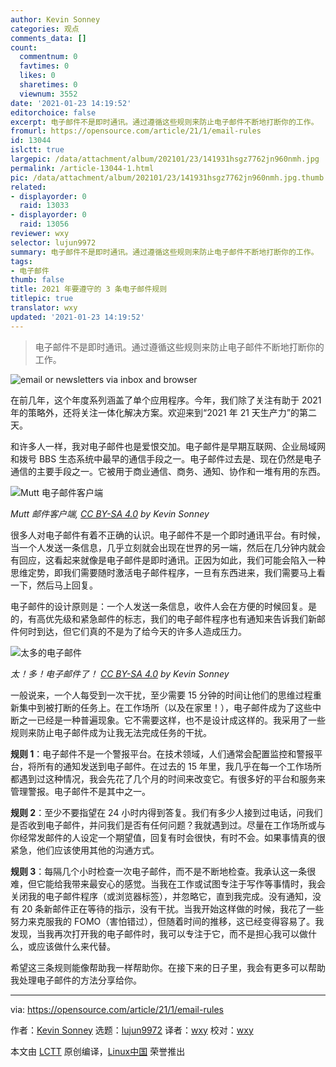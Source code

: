 ```yaml
---
author: Kevin Sonney
categories: 观点
comments_data: []
count:
  commentnum: 0
  favtimes: 0
  likes: 0
  sharetimes: 0
  viewnum: 3552
date: '2021-01-23 14:19:52'
editorchoice: false
excerpt: 电子邮件不是即时通讯。通过遵循这些规则来防止电子邮件不断地打断你的工作。
fromurl: https://opensource.com/article/21/1/email-rules
id: 13044
islctt: true
largepic: /data/attachment/album/202101/23/141931hsgz7762jn960nmh.jpg
permalink: /article-13044-1.html
pic: /data/attachment/album/202101/23/141931hsgz7762jn960nmh.jpg.thumb.jpg
related:
- displayorder: 0
  raid: 13033
- displayorder: 0
  raid: 13056
reviewer: wxy
selector: lujun9972
summary: 电子邮件不是即时通讯。通过遵循这些规则来防止电子邮件不断地打断你的工作。
tags:
- 电子邮件
thumb: false
title: 2021 年要遵守的 3 条电子邮件规则
titlepic: true
translator: wxy
updated: '2021-01-23 14:19:52'
---
```



> 
> 电子邮件不是即时通讯。通过遵循这些规则来防止电子邮件不断地打断你的工作。
> 
> 
> 


![](/data/attachment/album/202101/23/141931hsgz7762jn960nmh.jpg "email or newsletters via inbox and browser")


在前几年，这个年度系列涵盖了单个应用程序。今年，我们除了关注有助于 2021 年的策略外，还将关注一体化解决方案。欢迎来到“2021 年 21 天生产力”的第二天。


和许多人一样，我对电子邮件也是爱恨交加。电子邮件是早期互联网、企业局域网和拨号 BBS 生态系统中最早的通信手段之一。电子邮件过去是、现在仍然是电子通信的主要手段之一。它被用于商业通信、商务、通知、协作和一堆有用的东西。


![Mutt 电子邮件客户端](/data/attachment/album/202101/23/141954j0hx33x9x08c0x58.png "Mutt email client")


*Mutt 邮件客户端, [CC BY-SA 4.0](https://creativecommons.org/licenses/by-sa/4.0/) by Kevin Sonney*


很多人对电子邮件有着不正确的认识。电子邮件不是一个即时通讯平台。有时候，当一个人发送一条信息，几乎立刻就会出现在世界的另一端，然后在几分钟内就会有回应，这看起来就像是电子邮件是即时通讯。正因为如此，我们可能会陷入一种思维定势，即我们需要随时激活电子邮件程序，一旦有东西进来，我们需要马上看一下，然后马上回复。


电子邮件的设计原则是：一个人发送一条信息，收件人会在方便的时候回复。是的，有高优先级和紧急邮件的标志，我们的电子邮件程序也有通知来告诉我们新邮件何时到达，但它们真的不是为了给今天的许多人造成压力。


![太多的电子邮件](/data/attachment/album/202101/23/141954wwpakpz2epprnace.png "So many emails")


*太！多！电子邮件了！ [CC BY-SA 4.0](https://creativecommons.org/licenses/by-sa/4.0/) by Kevin Sonney*


一般说来，一个人每受到一次干扰，至少需要 15 分钟的时间让他们的思维过程重新集中到被打断的任务上。在工作场所（以及在家里！），电子邮件成为了这些中断之一已经是一种普遍现象。它不需要这样，也不是设计成这样的。我采用了一些规则来防止电子邮件成为让我无法完成任务的干扰。


**规则 1**：电子邮件不是一个警报平台。在技术领域，人们通常会配置监控和警报平台，将所有的通知发送到电子邮件。在过去的 15 年里，我几乎在每一个工作场所都遇到过这种情况，我会先花了几个月的时间来改变它。有很多好的平台和服务来管理警报。电子邮件不是其中之一。


**规则 2**：至少不要指望在 24 小时内得到答复。我们有多少人接到过电话，问我们是否收到电子邮件，并问我们是否有任何问题？我就遇到过。尽量在工作场所或与你经常发邮件的人设定一个期望值，回复有时会很快，有时不会。如果事情真的很紧急，他们应该使用其他的沟通方式。


**规则 3**：每隔几个小时检查一次电子邮件，而不是不断地检查。我承认这一条很难，但它能给我带来最安心的感觉。当我在工作或试图专注于写作等事情时，我会关闭我的电子邮件程序（或浏览器标签），并忽略它，直到我完成。没有通知，没有 20 条新邮件正在等待的指示，没有干扰。当我开始这样做的时候，我花了一些努力来克服我的 FOMO（害怕错过），但随着时间的推移，这已经变得容易了。我发现，当我再次打开我的电子邮件时，我可以专注于它，而不是担心我可以做什么，或应该做什么来代替。


希望这三条规则能像帮助我一样帮助你。在接下来的日子里，我会有更多可以帮助我处理电子邮件的方法分享给你。




---


via: <https://opensource.com/article/21/1/email-rules>


作者：[Kevin Sonney](https://opensource.com/users/ksonney) 选题：[lujun9972](https://github.com/lujun9972) 译者：[wxy](https://github.com/wxy) 校对：[wxy](https://github.com/wxy)


本文由 [LCTT](https://github.com/LCTT/TranslateProject) 原创编译，[Linux中国](https://linux.cn/) 荣誉推出